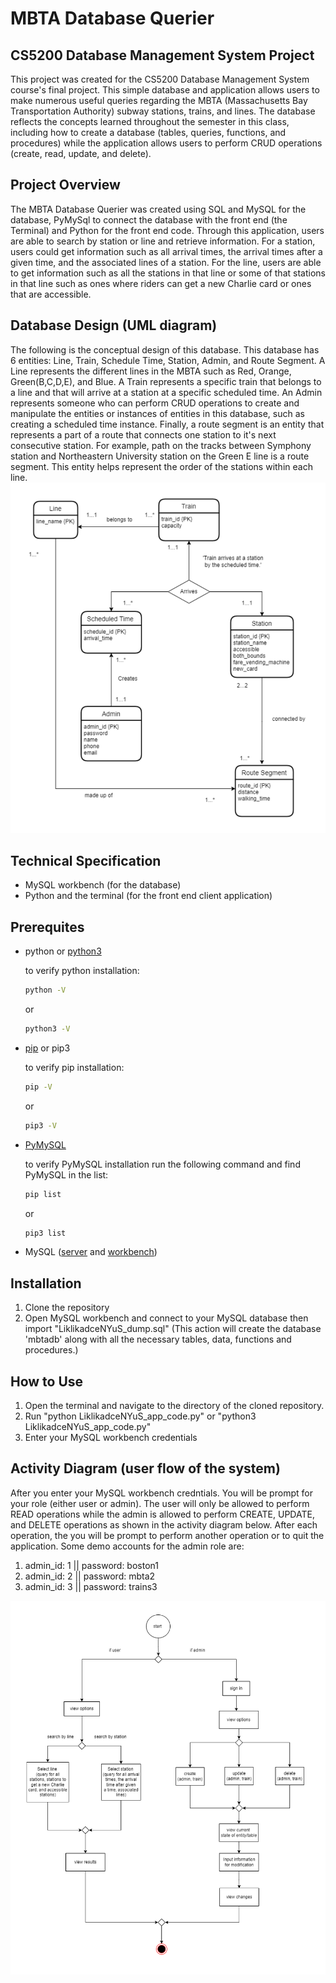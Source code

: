 # MBTA Database Querier

## CS5200 Database Management System Project

This project was created for the CS5200 Database Management System course's final project. This simple 
database and application allows users to make numerous useful queries regarding the MBTA (Massachusetts Bay Transportation Authority) subway stations, trains, and lines. The database reflects the concepts learned throughout the semester in this class, including how to create a database (tables, queries, functions, and procedures) while the application allows users to perform CRUD operations (create, read, update, and delete).

## Project Overview 
The MBTA Database Querier was created using SQL and MySQL for the database, PyMySql to connect the 
database with the front end (the Terminal) and Python for the front end code. Through this application, 
users are able to search by station or line and retrieve information. For a station, users could get
information such as all arrival times, the arrival times after a given time, and the associated lines 
of a station. For the line, users are able to get information such as all the stations in that line or 
some of that stations in that line such as ones where riders can get a new Charlie card or ones that are 
accessible.

## Database Design (UML diagram)
The following is the conceptual design of this database. This database has 6 entities: Line, Train, Schedule Time, Station, Admin, and Route Segment. A Line represents the different lines in the MBTA such as Red, Orange, Green(B,C,D,E), and Blue. A Train represents a specific train that belongs to a line and that will arrive at a station at a specific scheduled time. An Admin represents someone who can perform CRUD operations to create and manipulate the entities or instances of entities in this database, such as creating a scheduled time instance. Finally, a route segment is an entity that represents a part of a route that connects one station to it's next consecutive station. For example, path on the tracks between Symphony station and Northeastern University station on the Green E line is a route segment. This entity helps represent the order of the stations within each line. 
![Conceptual_Design](Documents/Conceptual_Design.png)

## Technical Specification
- MySQL workbench (for the database)
- Python and the terminal (for the front end client application)

## Prerequites 
- python or [python3](https://www.python.org/downloads/)
    
    to verify python installation: 
    ```bash
    python -V
    ```
    or 
    ```bash
    python3 -V
    ```
- [pip](https://pip.pypa.io/en/stable/installation/) or pip3
    
    to verify pip installation: 
    ```bash
    pip -V
    ```
    or 
    ```bash
    pip3 -V
    ```
- [PyMySQL](https://pypi.org/project/pymysql/)
    
    to verify PyMySQL installation run the following command and find PyMySQL in the list: 
    ```bash
    pip list
    ```
    or 
    ```bash
    pip3 list
    ```
- MySQL ([server](https://dev.mysql.com/downloads/mysql/) and [workbench](https://dev.mysql.com/downloads/workbench/))

## Installation
1. Clone the repository
2. Open MySQL workbench and connect to your MySQL database then import "LiklikadceNYuS_dump.sql" (This action will create the database 'mbtadb' along with all the necessary tables, data, functions and procedures.)

## How to Use
1. Open the terminal and navigate to the directory of the cloned repository.
2. Run "python LiklikadceNYuS_app_code.py" or "python3 LiklikadceNYuS_app_code.py"
3. Enter your MySQL workbench credentials 

## Activity Diagram (user flow of the system) 
After you enter your MySQL workbench credntials. You will be prompt for your role (either user or admin). The user will only be allowed to perform READ operations while the admin is allowed to perform CREATE, UPDATE, and DELETE operations as shown in the activity diagram below. After each operation, the you will be prompt to perform another operation or to quit the application. Some demo accounts for the admin role are: 
1. admin_id: 1 || password: boston1
2. admin_id: 2 || password: mbta2
3. admin_id: 3 || password: trains3

![Activity_Diagram](Documents/Activity_Diagram.png)


